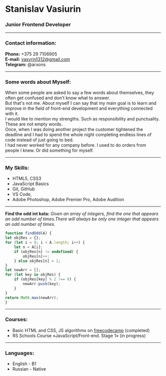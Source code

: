 # Stanislav Vasiurin
### Junior Frontend Developer
 
---
 
### Contact information:
 
**Phone:** +375 29 7106905<br>
**E-mail:** vasyrin1312@gmail.com<br>
**Telegram:** @arxons<br>
 
---

### Some words about Myself:
 
When some people are asked to say a few words about themselves, they often get confused and don't know what to answer.<br>
But that's not me. About myself I can say that my main goal is to learn and improve in the field of front-end development and everything connected with it.<br> 
I would like to mention my strengths. Such as responsibility and punctuality. These are not empty words.<br>
Once, when I was doing another project the customer tightened the deadline and I had to spend the whole night completing endless lines of code instead of just going to bed.<br>
I had never worked for any company before. I used to do orders from people I knew. Or did something for myself.<br>
 
---

### My Skills:
 
- HTML5, CSS3
- JavaScript Basics
- Git, GitHub
- VS Code,
- Adobe Photoshop, Adobe Premier Pro, Adobe Audition
 
---

**Find the odd int kata:**
*Given an array of integers, find the one that appears an odd number of times.There will always be only one integer that appears an odd number of times.*
 
```javascript
function findOdd(A) {
let objRes = {};
for (let i = 0; i < A.length; i++) {
    let n = A[i];
    if (objRes[n] != undefined) {
        objRes[n]++;
    } else objRes[n] = 1;
}
let newArr = [];
for (let key in objRes) {
    if (objRes[key] % 2 !== 0) {
        newArr.push(key);
    }
}
return Math.max(newArr);
}
```
---

### Courses:
 
- Basic HTML and CSS, JS algorithms on [freecodecamp](https://www.freecodecamp.org) (completed)<br>
- RS Schools Course «JavaScript/Front-end. Stage 1» (in progress)
 
---
 
### Languages:
 
- English \- B1
- Russian \- Native
